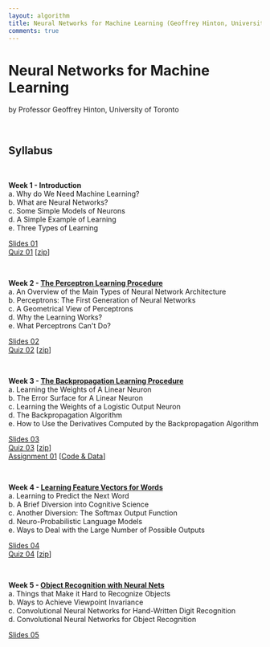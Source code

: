 ```yaml
---
layout: algorithm
title: Neural Networks for Machine Learning (Geoffrey Hinton, University of Toronto)
comments: true
---
```


# Neural Networks for Machine Learning
by Professor Geoffrey Hinton, University of Toronto

<br>

## Syllabus

<br>

**Week 1 - Introduction**<br>
a. Why do We Need Machine Learning?<br>
b. What are Neural Networks?<br>
c. Some Simple Models of Neurons<br>
d. A Simple Example of Learning<br>
e. Three Types of Learning<br>

[Slides 01]({{site.baseurl}}/algorithms/machinelearning/nnml/slides/Week1.pdf "Week 1: Introduction")<br>
[Quiz 01]({{site.baseurl}}/algorithms/machinelearning/nnml/quizzes/quiz01 "Quiz 1")
[[zip]({{site.baseurl}}/algorithms/machinelearning/nnml/quizzes/quiz01/quiz01.zip "quiz01.zip")]<br>

<br>

**Week 2 - [The Perceptron Learning Procedure]({{site.baseurl}}/algorithms/machinelearning/nnml/week2)**<br>
a. An Overview of the Main Types of Neural Network Architecture<br>
b. Perceptrons: The First Generation of Neural Networks<br>
c. A Geometrical View of Perceptrons<br>
d. Why the Learning Works?<br>
e. What Perceptrons Can't Do?<br>

[Slides 02]({{site.baseurl}}/algorithms/machinelearning/nnml/slides/Week2.pdf "Week 2 Slides")<br>
[Quiz 02]({{site.baseurl}}/algorithms/machinelearning/nnml/quizzes/quiz02 "Quiz 2")
[[zip]({{site.baseurl}}/algorithms/machinelearning/nnml/quizzes/quiz02/quiz02.zip "quiz02.zip")]<br>

<br>

**Week 3 - [The Backpropagation Learning Procedure]({{site.baseurl}}/algorithms/machinelearning/nnml/week3)**<br>
a. Learning the Weights of A Linear Neuron<br>
b. The Error Surface for A Linear Neuron<br>
c. Learning the Weights of a Logistic Output Neuron<br>
d. The Backpropagation Algorithm<br>
e. How to Use the Derivatives Computed by the Backpropagation Algorithm<br>

[Slides 03]({{site.baseurl}}/algorithms/machinelearning/nnml/slides/Week3.pdf "Week 3 Slides")<br>
[Quiz 03]({{site.baseurl}}/algorithms/machinelearning/nnml/quizzes/quiz03 "Quiz 3")
[[zip]({{site.baseurl}}/algorithms/machinelearning/nnml/quizzes/quiz03/quiz03.zip "quiz03.zip")]<br>
[Assignment 01]({{site.baseurl}}/algorithms/machinelearning/nnml/assignments/Assignment1/assign1.pdf "Assignment 1")
[[Code & Data]({{site.baseurl}}/algorithms/machinelearning/nnml/assignments/Assignment1/ "Code & Data for Assignment 1")]

<br>

**Week 4 - [Learning Feature Vectors for Words]({{site.baseurl}}/algorithms/machinelearning/nnml/week4)**<br>
a. Learning to Predict the Next Word<br>
b. A Brief Diversion into Cognitive Science<br>
c. Another Diversion: The Softmax Output Function<br>
d. Neuro-Probabilistic Language Models<br>
e. Ways to Deal with the Large Number of Possible Outputs<br>

[Slides 04]({{site.baseurl}}/algorithms/machinelearning/nnml/slides/Week4.pdf "Week 4 Slides")<br>
[Quiz 04]({{site.baseurl}}/algorithms/machinelearning/nnml/quizzes/quiz04 "Quiz 4")
[[zip]({{site.baseurl}}/algorithms/machinelearning/nnml/quizzes/quiz04/quiz04.zip "quiz04.zip")]<br>

<br>

**Week 5 - [Object Recognition with Neural Nets]({{site.baseurl}}/algorithms/machinelearning/nnml/week5)**<br>
a. Things that Make it Hard to Recognize Objects<br>
b. Ways to Achieve Viewpoint Invariance<br>
c. Convolutional Neural Networks for Hand-Written Digit Recognition<br>
d. Convolutional Neural Networks for Object Recognition<br>

[Slides 05]({{site.baseurl}}/algorithms/machinelearning/nnml/slides/Week5.pdf "Week 5 Slides")<br>


<br><br>

